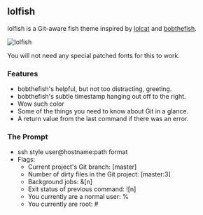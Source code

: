 ## lolfish

lolfish is a Git-aware fish theme inspired by [lolcat][lolcat] and [bobthefish][bobthefish].

![lolfish][screenshot]

You will not need any special patched fonts for this to work.


### Features

 * bobthefish's helpful, but not too distracting, greeting.
 * bobthefish's subtle timestamp hanging out off to the right.
 * Wow such color
 * Some of the things you need to know about Git in a glance.
 * A return value from the last command if there was an error.


### The Prompt

 * ssh style user@hostname:path format
 * Flags:
     * Current project's Git branch: [master]
     * Number of dirty files in the Git project: [master:3]
     * Background jobs: &[n]
     * Exit status of previous command: ![n]
     * You currently are a normal user: %
     * You currently are root: #

[screenshot]: http://i.imgur.com/4szYYdt.png
[lolcat]:     https://github.com/tehmaze/lolcat
[bobthefish]: https://github.com/bpinto/oh-my-fish/tree/master/themes/bobthefish  
